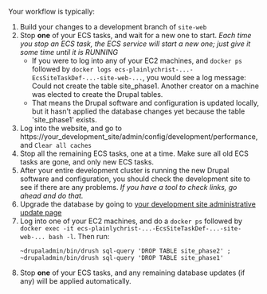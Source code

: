 Your workflow is typically:

1. Build your changes to a development branch of `site-web`
2. Stop **one** of your ECS tasks, and wait for a new one to start. *Each time you stop an ECS task, the ECS service will start a new one; just give it some time until it is RUNNING*
    * If you were to log into any of your EC2 machines, and `docker ps` followed by `docker logs ecs-plainlychrist-...-EcsSiteTaskDef-...-site-web-...`, you would see a log message:
        Could not create the table site_phase1. Another creator on a machine was elected to create the Drupal tables.
    * That means the Drupal software and configuration is updated locally, but it hasn't applied the database changes yet because the table 'site_phase1' exists.
3. Log into the website, and go to https://your_development_site/admin/config/development/performance, and `Clear all caches`
4. Stop all the remaining ECS tasks, one at a time. Make sure all old ECS tasks are gone, and only new ECS tasks.
5. After your entire development cluster is running the new Drupal software and configuration, you should check the development site to see if there are any problems. *If you have a tool to check links, go ahead and do that.*
6. Upgrade the database by going to [your development site administrative update page](https://your_development_site/update.php)
7. Log into one of your EC2 machines, and do a `docker ps` followed by `docker exec -it ecs-plainlychrist-...-EcsSiteTaskDef-...-site-web-... bash -l`. Then run:
    ```
    ~drupaladmin/bin/drush sql-query 'DROP TABLE site_phase2' ; ~drupaladmin/bin/drush sql-query 'DROP TABLE site_phase1'
    ```
8. Stop **one** of your ECS tasks, and any remaining database updates (if any) will be applied automatically.
